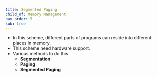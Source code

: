 ```yaml
---
title: Segmented Paging
child_of: Memory Management
nav_order: 5
sub: true
---
```


- In this scheme, different parts of programs can reside into different places in memory.
- This scheme need hardware support.
- Various methods to do this
	- **Segmentation**
	- **Paging**
	- **Segmented Paging**